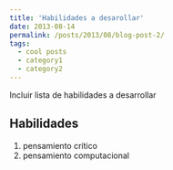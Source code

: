 ```yaml
---
title: 'Habilidades a desarollar'
date: 2013-08-14
permalink: /posts/2013/08/blog-post-2/
tags:
  - cool posts
  - category1
  - category2
---
```


Incluir lista de habilidades a desarrollar

Habilidades
------

1. pensamiento crítico
2. pensamiento computacional 
